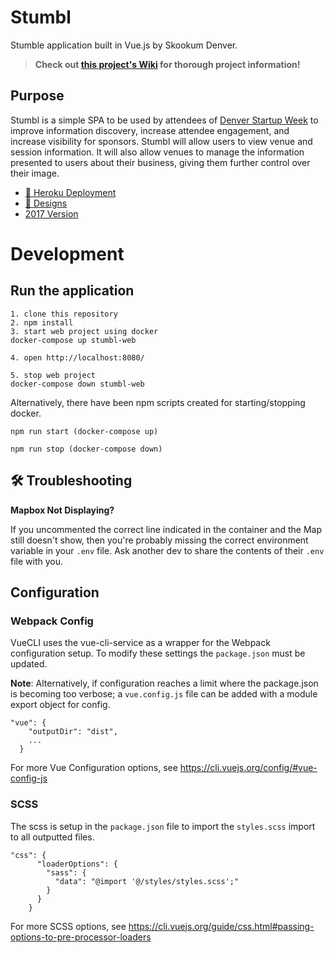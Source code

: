 # Stumbl

Stumble application built in Vue.js by Skookum Denver.

>**Check out [this project's Wiki](https://github.com/Skookum/stumbl-2019/wiki) for thorough project information!**

## Purpose

Stumbl is a simple SPA to be used by attendees of [Denver Startup Week](https://www.denverstartupweek.org/) to improve information discovery, increase attendee engagement, and increase visibility for sponsors.  Stumbl will allow users to view venue and session information.  It will also allow venues to manage the information presented to users about their business, giving them further control over their image.

- [🚀 Heroku Deployment](https://stumbl2019.herokuapp.com)
- [🎨 Designs](https://www.figma.com/file/SODvCflE383HZfaiLemsHIXZ/2019-DSW-Startup-Crawl?node-id=364%3A506)
- [2017 Version](https://stmbl.herokuapp.com)

# Development

## Run the application


```
1. clone this repository
2. npm install
3. start web project using docker
docker-compose up stumbl-web

4. open http://localhost:8080/

5. stop web project
docker-compose down stumbl-web
```

Alternatively, there have been npm scripts created for starting/stopping docker.
```
npm run start (docker-compose up)

npm run stop (docker-compose down)
```

## 🛠 Troubleshooting

**Mapbox Not Displaying?**

If you uncommented the correct line indicated in the container and the Map still doesn't show, then you're probably missing the correct environment variable in your `.env` file.  Ask another dev to share the contents of their `.env` file with you.

## Configuration

### Webpack Config
VueCLI uses the vue-cli-service as a wrapper for the Webpack configuration setup.  To modify these settings 
the `package.json` must be updated.  

__Note__: Alternatively, if configuration reaches a limit where the package.json
is becoming too verbose; a `vue.config.js` file can be added with a module export object for config.

```
"vue": {
    "outputDir": "dist",
    ...
  }

```
For more Vue Configuration options, see https://cli.vuejs.org/config/#vue-config-js

### SCSS
The scss is setup in the `package.json` file to import the `styles.scss` import to all outputted files.
```
"css": {
      "loaderOptions": {
        "sass": {
          "data": "@import '@/styles/styles.scss';"
        }
      }
    }
```
For more SCSS options, see https://cli.vuejs.org/guide/css.html#passing-options-to-pre-processor-loaders
